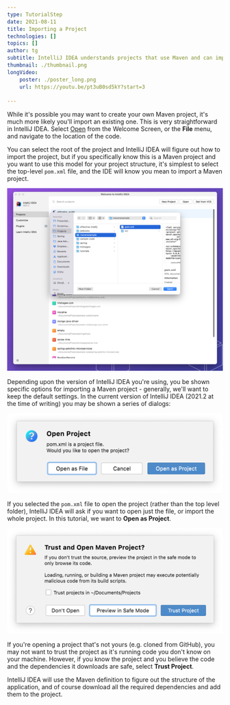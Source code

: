 ```yaml
---
type: TutorialStep
date: 2021-08-11
title: Importing a Project
technologies: []
topics: []
author: tg
subtitle: IntelliJ IDEA understands projects that use Maven and can import them with minimal configuration
thumbnail: ./thumbnail.png
longVideo:
    poster: ./poster_long.png
    url: https://youtu.be/pt3uB0sd5kY?start=3

---
```



While it's possible you may want to create your own Maven project, it's much more likely you'll import an existing one.  This is very straightforward in IntelliJ IDEA. Select [Open](https://www.jetbrains.com/help/idea/import-project-or-module-wizard.html#open-project) from the Welcome Screen, or the **File** menu, and navigate to the location of the code.  

You can select the root of the project and IntelliJ IDEA will figure out how to import the project, but if you specifically know this is a Maven project and you want to use this model for your project structure, it's simplest to select the top-level `pom.xml` file, and the IDE will know you mean to import a Maven project. 

![](open.png)

Depending upon the version of IntelliJ IDEA you're using, you be shown specific options for importing a Maven project - generally, we'll want to keep the default settings. In the current version of IntelliJ IDEA (2021.2 at the time of writing) you may be shown a series of dialogs:

![](open-as-project.png)

If you selected the `pom.xml` file to open the project (rather than the top level folder), IntelliJ IDEA will ask if you want to open just the file, or import the whole project. In this tutorial, we want to **Open as Project**.

![](trust-project.png)

If you're opening a project that's not yours (e.g. cloned from GitHub), you may not want to trust the project as it's running code you don't know on your machine. However, if you know the project and you believe the code and the dependencies it downloads are safe, select **Trust Project**.

IntelliJ IDEA will use the Maven definition to figure out the structure of the application, and of course download all the required dependencies and add them to the project.  


